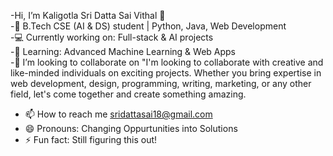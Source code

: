 -Hi, I’m Kaligotla Sri Datta Sai Vithal 👋  
-🚀 B.Tech CSE (AI & DS) student | Python, Java, Web Development  
-💻 Currently working on: Full-stack & AI projects  
-🌱 Learning: Advanced Machine Learning & Web Apps  
-💞️ I’m looking to collaborate on "I'm looking to collaborate with creative and like-minded individuals on exciting projects. Whether you bring expertise in web development, design, programming, writing, marketing, or any other field, let's come together and create something amazing.
- 📫 How to reach me sridattasai18@gmail.com
- 😄 Pronouns: Changing Oppurtunities into Solutions
- ⚡ Fun fact: Still figuring this out! 
